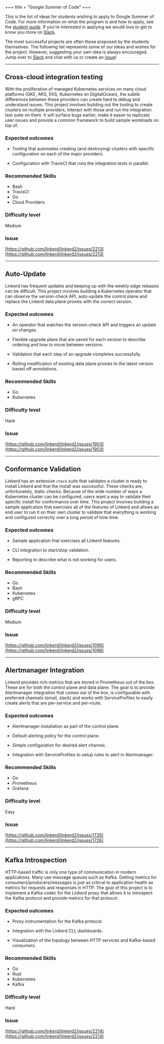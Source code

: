 +++
title = "Google Summer of Code"
+++

This is the list of ideas for students wishing to apply to Google Summer of Code. For more information on what the program is and how to apply, see the [student guide](https://google.github.io/gsocguides/student/). If you're interested in applying we would love to get to know you more on [Slack](https://slack.linkerd.io/).

The most successful projects are often those proposed by the students themselves. The following list represents some of our ideas and wishes for the project. However, suggesting your own idea is always encouraged. Jump over to [Slack](hhttps://slack.linkerd.io/) and chat with us or create an [issue](https://github.com/linkerd/linkerd2/issues)!

---

## Cross-cloud integration testing

With the proliferation of managed Kubernetes services on many cloud platforms (GKE, AKS, EKS, Kubernetes on DigitalOcean), the subtle differences between these providers can create hard to debug and understand issues. This project involves building out the tooling to create clusters on multiple providers, interact with those and run the integration test suite on them. It will surface bugs earlier, make it easier to replicate user issues and provide a common framework to build sample workloads on top of.

### Expected outcomes

- Tooling that automates creating (and destroying) clusters with specific configuration on each of the major providers.

- Configuration with TravisCI that runs the integration tests in parallel.

### Recommended Skills

- Bash
- TravisCI
- Go
- Cloud Providers

### Difficulty level

Medium

### Issue

[https://github.com/linkerd/linkerd2/issues/2213](https://github.com/linkerd/linkerd2/issues/2213)

---

## Auto-Update

Linkerd has frequent updates and keeping up with the weekly edge releases can be difficult. This project involves building a Kubernetes operator that can observe the version-check API, auto-update the control plane and replace the Linkerd data plane proxies with the correct version.

### Expected outcomes

- An operator that watches the version-check API and triggers an update on changes.

- Flexible upgrade plans that are saved for each version to describe ordering and how to move between versions.

- Validation that each step of an upgrade completes successfully.

- Rolling modification of existing data plane proxies to the latest version based off annotations.

### Recommended Skills

- Go
- Kubernetes

### Difficulty level

Hard

### Issue

[https://github.com/linkerd/linkerd2/issues/1903](https://github.com/linkerd/linkerd2/issues/1903)

---

## Conformance Validation

Linkerd has an extensive `check` suite that validates a cluster is ready to install Linkerd and that the install was successful. These checks are, unfortunately, static checks. Because of the wide number of ways a Kubernetes cluster can be configured, users want a way to validate their specific install for conformance over time. This project involves building a sample application that exercises all of the features of Linkerd and allows an end user to run it on their own cluster to validate that everything is working and configured correctly over a long period of time time.

### Expected outcomes

- Sample application that exercises all Linkerd features.

- CLI integration to start/stop validation.

- Reporting to describe what is not working for users.

### Recommended Skills

- Go
- Bash
- Kubernetes
- gRPC

### Difficulty level

Medium

### Issue

[https://github.com/linkerd/linkerd2/issues/1096](https://github.com/linkerd/linkerd2/issues/1096)

---

## Alertmanager Integration

Linkerd provides rich metrics that are stored in Prometheus out of the box. These are for both the control plane and data plane. The goal is to provide Alertmanager integration that comes out of the box, is configurable with preferred channels (email, slack) and works with ServiceProfiles to easily create alerts that are per-service and per-route.

### Expected outcomes

- Alertmanager installation as part of the control plane.

- Default alerting policy for the control plane.

- Simple configuration for desired alert channel.

- Integration with ServiceProfiles to setup rules to alert in Alertmanager.

### Recommended Skills

- Go
- Prometheus
- Grafana

### Difficulty level

Easy

### Issue

[https://github.com/linkerd/linkerd2/issues/1726](https://github.com/linkerd/linkerd2/issues/1726)

---

## Kafka Introspection

HTTP-based traffic is only one type of communication in modern applications. Many use message queues such as Kafka. Getting metrics for consumers/producers/messages is just as critical to application health as metrics for requests and responses in HTTP. The goal of this project is to implement a Kafka codec for the Linkerd proxy that allows it to introspect the Kafka protocol and provide metrics for that protocol.

### Expected outcomes

- Proxy instrumentation for the Kafka protocol.

- Integration with the Linkerd CLI, dashboards.

- Visualization of the topology between HTTP services and Kafka-based consumers.

### Recommended Skills

- Go
- Rust
- Kubernetes
- Kafka

### Difficulty level

Hard

### Issue

[https://github.com/linkerd/linkerd2/issues/2214](https://github.com/linkerd/linkerd2/issues/2214)
